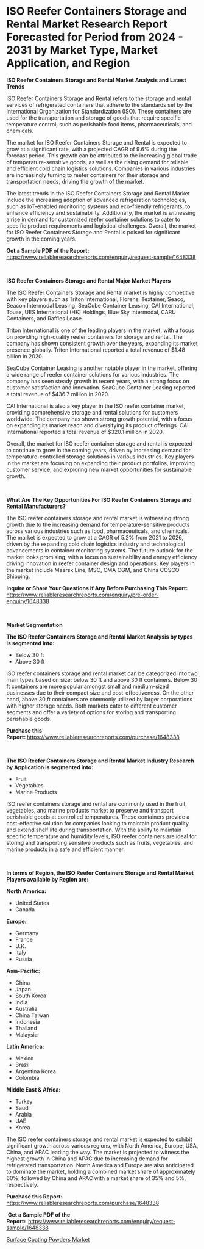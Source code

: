 <p><h1>ISO Reefer Containers Storage and Rental Market Research Report Forecasted for Period from 2024 -  2031 by Market Type, Market Application, and Region</h1></p><p><strong>ISO Reefer Containers Storage and Rental Market Analysis and Latest Trends</strong></p>
<p><p>ISO Reefer Containers Storage and Rental refers to the storage and rental services of refrigerated containers that adhere to the standards set by the International Organization for Standardization (ISO). These containers are used for the transportation and storage of goods that require specific temperature control, such as perishable food items, pharmaceuticals, and chemicals.</p><p>The market for ISO Reefer Containers Storage and Rental is expected to grow at a significant rate, with a projected CAGR of 9.6% during the forecast period. This growth can be attributed to the increasing global trade of temperature-sensitive goods, as well as the rising demand for reliable and efficient cold chain logistics solutions. Companies in various industries are increasingly turning to reefer containers for their storage and transportation needs, driving the growth of the market.</p><p>The latest trends in the ISO Reefer Containers Storage and Rental Market include the increasing adoption of advanced refrigeration technologies, such as IoT-enabled monitoring systems and eco-friendly refrigerants, to enhance efficiency and sustainability. Additionally, the market is witnessing a rise in demand for customized reefer container solutions to cater to specific product requirements and logistical challenges. Overall, the market for ISO Reefer Containers Storage and Rental is poised for significant growth in the coming years.</p></p>
<p><strong>Get a Sample PDF of the Report:&nbsp;</strong> <a href="https://www.reliableresearchreports.com/enquiry/request-sample/1648338">https://www.reliableresearchreports.com/enquiry/request-sample/1648338</a></p>
<p>&nbsp;</p>
<p><strong>ISO Reefer Containers Storage and Rental Major Market Players</strong></p>
<p><p>The ISO Reefer Containers Storage and Rental market is highly competitive with key players such as Triton International, Florens, Textainer, Seaco, Beacon Intermodal Leasing, SeaCube Container Leasing, CAI International, Touax, UES International (HK) Holdings, Blue Sky Intermodal, CARU Containers, and Raffles Lease.</p><p>Triton International is one of the leading players in the market, with a focus on providing high-quality reefer containers for storage and rental. The company has shown consistent growth over the years, expanding its market presence globally. Triton International reported a total revenue of $1.48 billion in 2020.</p><p>SeaCube Container Leasing is another notable player in the market, offering a wide range of reefer container solutions for various industries. The company has seen steady growth in recent years, with a strong focus on customer satisfaction and innovation. SeaCube Container Leasing reported a total revenue of $436.7 million in 2020.</p><p>CAI International is also a key player in the ISO reefer container market, providing comprehensive storage and rental solutions for customers worldwide. The company has shown strong growth potential, with a focus on expanding its market reach and diversifying its product offerings. CAI International reported a total revenue of $320.1 million in 2020.</p><p>Overall, the market for ISO reefer container storage and rental is expected to continue to grow in the coming years, driven by increasing demand for temperature-controlled storage solutions in various industries. Key players in the market are focusing on expanding their product portfolios, improving customer service, and exploring new market opportunities for sustainable growth.</p></p>
<p>&nbsp;</p>
<p><strong>What Are The Key Opportunities For ISO Reefer Containers Storage and Rental Manufacturers?</strong></p>
<p><p>The ISO reefer containers storage and rental market is witnessing strong growth due to the increasing demand for temperature-sensitive products across various industries such as food, pharmaceuticals, and chemicals. The market is expected to grow at a CAGR of 5.2% from 2021 to 2026, driven by the expanding cold chain logistics industry and technological advancements in container monitoring systems. The future outlook for the market looks promising, with a focus on sustainability and energy efficiency driving innovation in reefer container design and operations. Key players in the market include Maersk Line, MSC, CMA CGM, and China COSCO Shipping.</p></p>
<p><strong>Inquire or Share Your Questions If Any Before Purchasing This Report:</strong> <a href="https://www.reliableresearchreports.com/enquiry/pre-order-enquiry/1648338">https://www.reliableresearchreports.com/enquiry/pre-order-enquiry/1648338</a></p>
<p>&nbsp;</p>
<p><strong>Market Segmentation</strong></p>
<p><strong>The ISO Reefer Containers Storage and Rental Market Analysis by types is segmented into:</strong></p>
<p><ul><li>Below 30 ft</li><li>Above 30 ft</li></ul></p>
<p><p>ISO reefer containers storage and rental market can be categorized into two main types based on size: below 30 ft and above 30 ft containers. Below 30 ft containers are more popular amongst small and medium-sized businesses due to their compact size and cost-effectiveness. On the other hand, above 30 ft containers are commonly utilized by larger corporations with higher storage needs. Both markets cater to different customer segments and offer a variety of options for storing and transporting perishable goods.</p></p>
<p><strong>Purchase this Report:&nbsp;</strong><a href="https://www.reliableresearchreports.com/purchase/1648338">https://www.reliableresearchreports.com/purchase/1648338</a></p>
<p>&nbsp;</p>
<p><strong>The ISO Reefer Containers Storage and Rental Market Industry Research by Application is segmented into:</strong></p>
<p><ul><li>Fruit</li><li>Vegetables</li><li>Marine Products</li></ul></p>
<p><p>ISO reefer containers storage and rental are commonly used in the fruit, vegetables, and marine products market to preserve and transport perishable goods at controlled temperatures. These containers provide a cost-effective solution for companies looking to maintain product quality and extend shelf life during transportation. With the ability to maintain specific temperature and humidity levels, ISO reefer containers are ideal for storing and transporting sensitive products such as fruits, vegetables, and marine products in a safe and efficient manner.</p></p>
<p>&nbsp;</p>
<p><strong>In terms of Region, the ISO Reefer Containers Storage and Rental Market Players available by Region are:</strong></p>
<p>
    <p> <strong> North America: </strong>
        <ul>
            <li>United States</li>
            <li>Canada</li>
        </ul>
        </p> 
    <p> <strong> Europe: </strong>
        <ul>
            <li>Germany</li>
            <li>France</li>
            <li>U.K.</li>
            <li>Italy</li>
            <li>Russia</li>
        </ul>
        </p> 
    <p> <strong> Asia-Pacific: </strong>
        <ul>
            <li>China</li>
            <li>Japan</li>
            <li>South Korea</li>
            <li>India</li>
            <li>Australia</li>
            <li>China Taiwan</li>
            <li>Indonesia</li>
            <li>Thailand</li>
            <li>Malaysia</li>
        </ul>
        </p> 
    <p> <strong> Latin America: </strong>
        <ul>
            <li>Mexico</li>
            <li>Brazil</li>
            <li>Argentina Korea</li>
            <li>Colombia</li>
        </ul>
        </p> 
    <p> <strong> Middle East & Africa: </strong>
        <ul>
            <li>Turkey</li>
            <li>Saudi</li>
            <li>Arabia</li>
            <li>UAE</li>
            <li>Korea</li>
        </ul>
    </p>
    </p>
<p><p>The ISO reefer containers storage and rental market is expected to exhibit significant growth across various regions, with North America, Europe, USA, China, and APAC leading the way. The market is projected to witness the highest growth in China and APAC due to increasing demand for refrigerated transportation. North America and Europe are also anticipated to dominate the market, holding a combined market share of approximately 60%, followed by China and APAC with a market share of 35% and 5%, respectively.</p></p>
<p><strong>Purchase this Report: </strong><a href="https://www.reliableresearchreports.com/purchase/1648338">https://www.reliableresearchreports.com/purchase/1648338</a></p>
<p>&nbsp;<strong>Get a Sample PDF of the Report:&nbsp;&nbsp;</strong><a href="https://www.reliableresearchreports.com/enquiry/request-sample/1648338">https://www.reliableresearchreports.com/enquiry/request-sample/1648338</a></p>
<p><strong></strong></p>
<p><p><a href="https://github.com/changoleonlaverguenzanoexiste/Market-Research-Report-List-2/blob/main/surface-coating-powders-market.md">Surface Coating Powders Market</a></p></p>